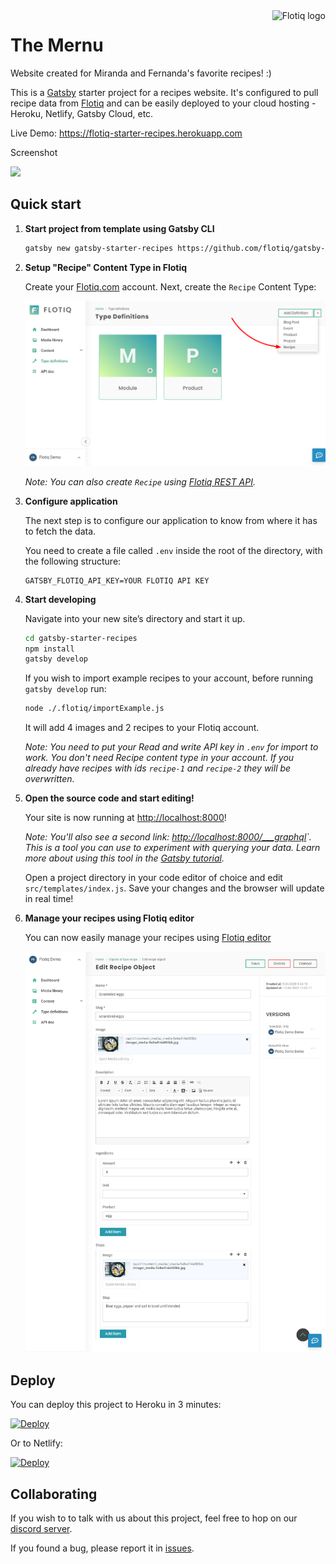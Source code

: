 <a href="https://flotiq.com/">
    <img src="https://editor.flotiq.com/fonts/fq-logo.svg" alt="Flotiq logo" title="Flotiq" align="right" height="60" />
</a>

The Mernu
========================

Website created for Miranda and Fernanda's favorite recipes! :)

This is a [Gatsby](https://gatsbyjs.org) starter project for a recipes website. It's configured to pull recipe data from [Flotiq](https://flotiq.com) and can be easily deployed to your cloud hosting - Heroku, Netlify, Gatsby Cloud, etc.

Live Demo: https://flotiq-starter-recipes.herokuapp.com

Screenshot

<img src="https://github.com/flotiq/gatsby-starter-recipes/raw/master/docs/flotiq-starter-recipes.png" width=480 />

## Quick start

1. **Start project from template using Gatsby CLI**
    
    ```bash
    gatsby new gatsby-starter-recipes https://github.com/flotiq/gatsby-starter-recipes.git
    ```
1. **Setup "Recipe" Content Type in Flotiq**

   Create your [Flotiq.com](https://flotiq.com) account. Next, create the `Recipe` Content Type:

   ![Recipe content type in flotiq](docs/create-definition-recipe.png)
    
   _Note: You can also create `Recipe` using [Flotiq REST API](https://flotiq.com/docs/API/)._ 

1. **Configure application**

    The next step is to configure our application to know from where it has to fetch the data.
       
    You need to create a file called `.env` inside the root of the directory, with the following structure:

    ```
    GATSBY_FLOTIQ_API_KEY=YOUR FLOTIQ API KEY
    ```

1.  **Start developing**

    Navigate into your new site’s directory and start it up.

    ```sh
    cd gatsby-starter-recipes
    npm install
    gatsby develop
    ```
    
    If you wish to import example recipes to your account, before running `gatsby develop` run:
    
    ```sh
    node ./.flotiq/importExample.js
    ```
    
    It will add 4 images and 2 recipes to your Flotiq account.
    
    _Note: You need to put your Read and write API key in `.env` for import to work. You don't need Recipe content type in your account. If you already have recipes with ids `recipe-1` and `recipe-2` they will be overwritten._
   
1.  **Open the source code and start editing!**
    
    Your site is now running at [http://localhost:8000](http://localhost:8000)!
    
    _Note: You'll also see a second link: _[http://localhost:8000/___graphql](http://localhost:8000/___graphql)`_. This is a tool you can use to experiment with querying your data. Learn more about using this tool in the [Gatsby tutorial](https://www.gatsbyjs.org/tutorial/part-five/#introducing-graphiql)._
    
    Open a project directory in your code editor of choice and edit `src/templates/index.js`. Save your changes and the browser will update in real time!

1. **Manage your recipes using Flotiq editor**
      
    You can now easily manage your recipes using [Flotiq editor](https://editor.flotiq.com)
    
    ![Managing recipes using Flotiq](docs/manage-recipes.png)

## Deploy

  You can deploy this project to Heroku in 3 minutes:

  [![Deploy](https://www.herokucdn.com/deploy/button.svg)](https://heroku.com/deploy?template=https://github.com/flotiq/gatsby-starter-recipes)
  
  Or to Netlify:
  
  [![Deploy](https://www.netlify.com/img/deploy/button.svg)](https://app.netlify.com/start/deploy?repository=https://github.com/flotiq/gatsby-starter-recipes)
  
## Collaborating

   If you wish to to talk with us about this project, feel free to hop on our [discord server](https://discord.gg/FwXcHnX).
   
   If you found a bug, please report it in [issues](https://github.com/flotiq/gatsby-starter-recipes/issues).
